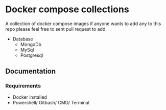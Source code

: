 
# Docker compose collections

A collection of docker compose images if anyone wants to add any to this repo please feel free to sent pull request to add


- Database
    - MongoDb
    - MySql
    - Postgresql




## Documentation

### Requirements
- Docker installed
- Powershell/ Gitbash/ CMD/ Terminal 


 
